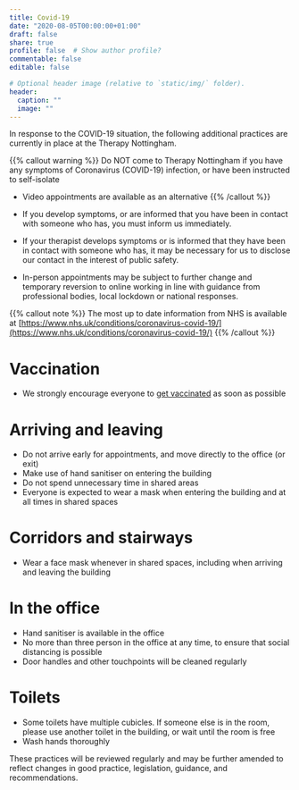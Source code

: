 ```yaml
---
title: Covid-19
date: "2020-08-05T00:00:00+01:00"
draft: false
share: true
profile: false  # Show author profile?
commentable: false
editable: false

# Optional header image (relative to `static/img/` folder).
header:
  caption: ""
  image: ""
---
```

In response to the COVID-19 situation, the following additional practices are currently in place at the Therapy Nottingham.

{{% callout warning %}}
Do NOT come to Therapy Nottingham if you have any symptoms of Coronavirus (COVID-19) infection, or have been instructed to self-isolate
- Video appointments are available as an alternative
{{% /callout %}}

- If you develop symptoms, or are informed that you have been in contact with someone who has, you must inform us immediately.
- If your therapist develops symptoms or is informed that they have been in contact with someone who has, it may be necessary for us to disclose our contact in the interest of public safety.
- In-person appointments may be subject to further change and temporary reversion to online working in line with guidance from professional bodies, local lockdown or national responses.

{{% callout note %}}
  The most up to date information from NHS is available at [https://www.nhs.uk/conditions/coronavirus-covid-19/](https://www.nhs.uk/conditions/coronavirus-covid-19/)
{{% /callout %}}

# Vaccination
- We strongly encourage everyone to [get vaccinated](https://www.nhs.uk/conditions/coronavirus-covid-19/coronavirus-vaccination/book-coronavirus-vaccination/) as soon as possible

# Arriving and leaving
- Do not arrive early for appointments, and move directly to the office (or exit)
- Make use of hand sanitiser on entering the building
- Do not spend unnecessary time in shared areas
- Everyone is expected to wear a mask when entering the building and at all times in shared spaces

# Corridors and stairways
- Wear a face mask whenever in shared spaces, including when arriving and leaving the building

# In the office
- Hand sanitiser is available in the office
- No more than three person in the office at any time, to ensure that social distancing is possible
- Door handles and other touchpoints will be cleaned regularly

# Toilets
- Some toilets have multiple cubicles. If someone else is in the room, please use another toilet in the building, or wait until the room is free
- Wash hands thoroughly

These practices will be reviewed regularly and may be further amended to reflect changes in good practice, legislation, guidance, and recommendations.
